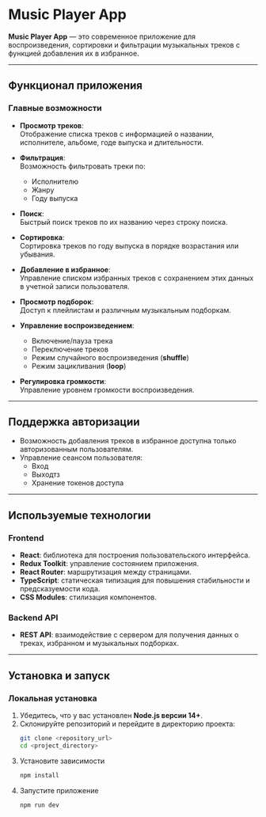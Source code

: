 # **Music Player App**

**Music Player App** — это современное приложение для воспроизведения, сортировки и фильтрации музыкальных треков с функцией добавления их в избранное.

---

## **Функционал приложения**

### **Главные возможности**
- **Просмотр треков**:  
  Отображение списка треков с информацией о названии, исполнителе, альбоме, годе выпуска и длительности.
  
- **Фильтрация**:  
  Возможность фильтровать треки по:
  - Исполнителю
  - Жанру
  - Году выпуска
  
- **Поиск**:  
  Быстрый поиск треков по их названию через строку поиска.

- **Сортировка**:  
  Сортировка треков по году выпуска в порядке возрастания или убывания.

- **Добавление в избранное**:  
  Управление списком избранных треков с сохранением этих данных в учетной записи пользователя.

- **Просмотр подборок**:  
  Доступ к плейлистам и различным музыкальным подборкам.

- **Управление воспроизведением**:  
  - Включение/пауза трека  
  - Переключение треков  
  - Режим случайного воспроизведения (**shuffle**)  
  - Режим зацикливания (**loop**)

- **Регулировка громкости**:  
  Управление уровнем громкости воспроизведения.

---

## **Поддержка авторизации**

- Возможность добавления треков в избранное доступна только авторизованным пользователям.
- Управление сеансом пользователя:
  - Вход
  - Выходтз
  - Хранение токенов доступа

---

## **Используемые технологии**

### **Frontend**
- **React**: библиотека для построения пользовательского интерфейса.
- **Redux Toolkit**: управление состоянием приложения.
- **React Router**: маршрутизация между страницами.
- **TypeScript**: статическая типизация для повышения стабильности и предсказуемости кода.
- **CSS Modules**: стилизация компонентов.

### **Backend API**
- **REST API**: взаимодействие с сервером для получения данных о треках, избранном и музыкальных подборках.

---

## **Установка и запуск**

### **Локальная установка**
1. Убедитесь, что у вас установлен **Node.js версии 14+**.
2. Склонируйте репозиторий и перейдите в директорию проекта:
   ```bash
   git clone <repository_url>
   cd <project_directory>
3. Установите зависимости
     ```bash
   npm install
4. Запустите приложение
     ```bash
   npm run dev

    
